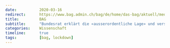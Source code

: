 ```yaml
---
date:          2020-03-16
redirect:      https://www.bag.admin.ch/bag/de/home/das-bag/aktuell/medienmitteilungen.msg-id-78454.html
title:         BAG
subtitle:      "Bundesrat erklärt die «ausserordentliche Lage» und verschärft die Massnahmen"
categories:    Wissenschaft
timeline:      true
tags:          [bag, lockdown]
---
```

